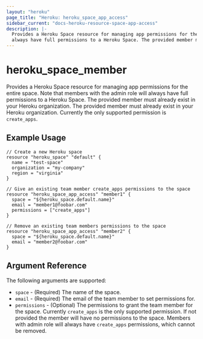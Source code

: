 ```yaml
---
layout: "heroku"
page_title: "Heroku: heroku_space_app_access"
sidebar_current: "docs-heroku-resource-space-app-access"
description: |-
  Provides a Heroku Space resource for managing app permissions for the entire space. Note that members with the admin role will
  always have full permissions to a Heroku Space. The provided member must already exist in your Heroku organization.
---
```


# heroku\_space\_member

Provides a Heroku Space resource for managing app permissions for the entire space. Note that members with the admin role will
always have full permissions to a Heroku Space. The provided member must already exist in your Heroku organization. The provided member must already exist in your Heroku organization. Currently the only supported permission is `create_apps`.

## Example Usage

```hcl
// Create a new Heroku space
resource "heroku_space" "default" {
  name = "test-space"
  organization = "my-company"
  region = "virginia"
}

// Give an existing team member create_apps permissions to the space
resource "heroku_space_app_access" "member1" {
  space = "${heroku_space.default.name}"
  email = "member1@foobar.com"
  permissions = ["create_apps"]
}

// Remove an existing team members permissions to the space
resource "heroku_space_app_access" "member2" {
  space = "${heroku_space.default.name}"
  email = "member2@foobar.com"
}
```

## Argument Reference

The following arguments are supported:

* `space` - (Required) The name of the space.
* `email` - (Required) The email of the team member to set permissions for.
* `permissions` - (Optional) The permissions to grant the team member for the space. Currently `create_apps` is the only supported permission. If not provided the member will have no permissions to the space. Members with admin role will always have `create_apps` permissions, which cannot be removed.
